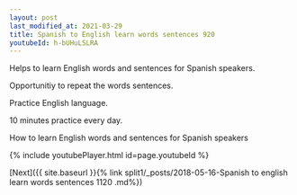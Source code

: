 ```yaml
---
layout: post
last_modified_at: 2021-03-29
title: Spanish to English learn words sentences 920 
youtubeId: h-bUHuLSLRA
---
```

 
 
Helps to learn English words and sentences for Spanish speakers.

Opportunitiy to repeat the words sentences. 

Practice English language. 
 
10 minutes practice every day. 
 
How to learn English words and sentences for Spanish speakers 
 
{% include youtubePlayer.html id=page.youtubeId %}
 
 
[Next]({{ site.baseurl }}{% link  split1/_posts/2018-05-16-Spanish to english learn words sentences 1120 .md%})
 
